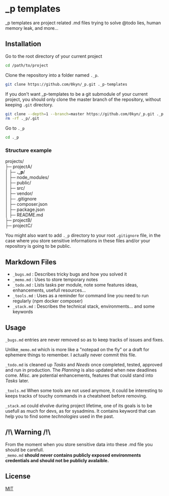 # _p templates

_p templates are project related .md files trying to solve @todo lies, human memory leak, and more... 


## Installation

Go to the root directory of your current project
```bash 
cd /path/to/project
```

Clone the repository into a folder named `._p`.
```bash
git clone https://github.com/0kyn/_p.git ._p-templates
```

If you don't want _p-templates to be a git submodule of your current project, you should only clone the master branch of the repository, without keeping `.git` directory.
```bash
git clone --depth=1 --branch=master https://github.com/0kyn/_p.git ._p
rm -rf ._p/.git
```

Go to `._p`
```bash
cd ._p
```

### Structure example

projects/  
├─ projectA/  
│  ├─ **._p**/  
│  ├─ node_modules/  
│  ├─ public/  
│  ├─ src/  
│  ├─ vendor/  
│  ├─ .gitignore  
│  ├─ composer.json  
│  ├─ package.json  
│  ├─ README.md  
├─ projectB/  
├─ projectC/  

You might also want to add `._p` directory to your root `.gitignore` file, in the case where you store sensitive informations in these files and/or your repository is going to be public.

## Markdown Files

- `_bugs.md`    : Describes tricky bugs and how you solved it
- `_memo.md`    : Uses to store temporary notes
- `_todo.md`    : Lists tasks per module, note some features ideas, enhancements, usefull resources...
- `_tools.md`   : Uses as a reminder for command line you need to run regularly (npm docker composer)
- `_stack.md`   : Describes the technical stack, environments... and some keywords

## Usage

`_bugs.md` entries are never removed so as to keep tracks of issues and fixes.

Unlike`_memo.md` which is more like a "notepad on the fly" or a draft for ephemere things to remember. I actually never commit this file.

`_todo.md` is cleaned up *Tasks* and *Needs* once completed, tested, approved and run in production. The *Planning* is also updated when new deadlines come. *Misc.* are potential enhancements, features that could stand into *Tasks* later.

`_tools.md` When some tools are not used anymore, it could be interesting to keeps tracks of touchy commands in a cheatsheet before removing.

`_stack.md` could elvolve during project lifetime, one of its goals is to be usefull as much for devs, as for sysadmins. 
It contains keyword that can help you to find some *technologies* used in the past.

## /!\ Warning /!\

From the moment when you store sensitive data into these .md file you should be carefull.  
`_memo.md` **should never contains publicly exposed environments credentials and should not be publicly avalaible.** 

## License

[MIT](https://choosealicense.com/licenses/mit/)